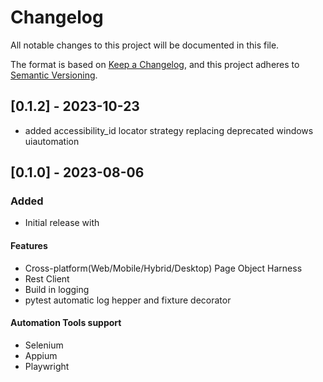 # Changelog

All notable changes to this project will be documented in this file.

The format is based on [Keep a Changelog](https://keepachangelog.com/en/1.0.0/),
and this project adheres to [Semantic Versioning](https://semver.org/spec/v2.0.0.html).

## [0.1.2] - 2023-10-23
- added accessibility_id locator strategy replacing deprecated windows uiautomation

## [0.1.0] - 2023-08-06


### Added
- Initial release with


#### Features

- Cross-platform(Web/Mobile/Hybrid/Desktop) Page Object Harness
- Rest Client
- Build in logging
- pytest automatic log hepper and fixture decorator

#### Automation Tools support
- Selenium
- Appium 
- Playwright